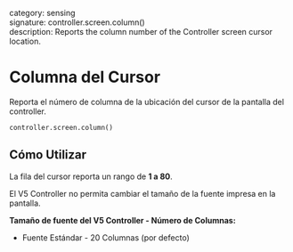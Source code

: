 category: sensing  
signature: controller.screen.column()  
description: Reports the column number of the Controller screen cursor location.

# Columna del Cursor
 
Reporta el número de columna de la ubicación del cursor de la pantalla del controller.

```don
controller.screen.column()
```

## Cómo Utilizar

La fila del cursor reporta un rango de **1 a 80**.

El V5 Controller no permita cambiar el tamaño de la fuente impresa en la pantalla.

**Tamaño de fuente del V5 Controller - Número de Columnas:**

* Fuente Estándar - 20 Columnas (por defecto)
	
<advanced>
</advanced>
